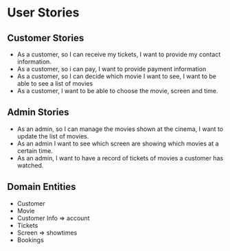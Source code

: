 # User Stories

## Customer Stories

- As a customer, so I can receive my tickets, I want to provide my contact information.
- As a customer, so i can pay, I want to provide payment information
- As a customer, so I can decide which movie I want to see, I want to be able to see a list of movies
- As a customer, I want to be able to choose the movie, screen and time.

## Admin Stories

- As an admin, so I can manage the movies shown at the cinema, I want to update the list of movies.
- As an admin I want to see which screen are showing which movies at a certain time.
- As an admin, I want to have a record of tickets of movies a customer has watched.

## Domain Entities

- Customer
- Movie
- Customer Info => account
- Tickets
- Screen => showtimes
- Bookings
